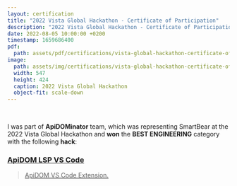 ```yaml
---
layout: certification
title: "2022 Vista Global Hackathon - Certificate of Participation"
description: "2022 Vista Global Hackathon - Certificate of Participation"
date: 2022-08-05 10:00:00 +0200
timestamp: 1659686400
pdf:
  path: assets/pdf/certifications/vista-global-hackathon-certificate-of-participation.pdf
image:
  path: assets/img/certifications/vista-global-hackathon-certificate-of-participation.webp
  width: 547
  height: 424
  caption: 2022 Vista Global Hackathon
  object-fit: scale-down
---
```


<br /> 

<p class="lead text-center">
  I was part of <strong>ApiDOMinator</strong> team, which was representing SmartBear
  at the 2022 Vista Global Hackathon and <strong>won</strong> the <strong>BEST ENGINEERING</strong> category with 
  the following <strong>hack</strong>:
</p>

<div class="list-group">
  <a href="https://github.com/swagger-api/apidom-lsp-vscode" class="list-group-item list-group-item-action">
    <div class="d-flex w-100 justify-content-between">
      <h3 class="h5 mb-1"><i class="fab fa-github"></i> ApiDOM LSP VS Code</h3>
    </div>
    <blockquote class="blockquote fs-6 mb-1">
      ApiDOM VS Code Extension.
    </blockquote>
    <script type="application/ld+json">
      {
        "@context": "https://schema.org",
        "@type": "SoftwareSourceCode",
        "author": { "@id": "{{ site.url }}" },
        "name": "ApiDOM LSP VS Code",
        "abstract": "ApiDOM VS Code Extension",
        "codeRepository": "https://github.com/swagger-api/apidom-lsp-vscode"
      }
    </script>
  </a>
</div>